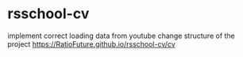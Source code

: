 # rsschool-cv
implement correct loading data from youtube
change structure of the project
https://RatioFuture.github.io/rsschool-cv/cv 
